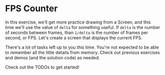 # FPS Counter

In this exercise, we'll get more practice drawing from a Screen, and this time we'll use the value of `delta` for something useful. If `delta` is the number of seconds between frames, than `1/delta` is the number of frames per second, or FPS. Let's create a screen that displays the current FPS.

There's a lot of tasks left up to you this time. You're not expected to be able to remember all the little details from memory. Check out previous exercises and demos (and the solution code) as needed.

Check out the TODOs to get started!

